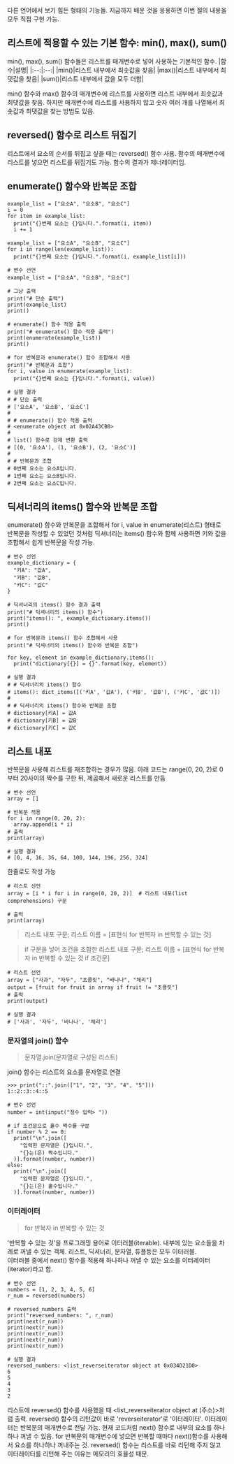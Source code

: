 다른 언어에서 보기 힘든 형태의 기능들. 지금까지 배운 것을 응용하면 이번 절의 내용을 모두 직접 구현 가능.
## 리스트에 적용할 수 있는 기본 함수: min(), max(), sum()
min(), max(), sum() 함수들은 리스트를 매개변수로 넣어 사용하는 기본적인 함수.
|함수|설명|
|:--:|:--:|
|min()|리스트 내부에서 최솟값을 찾음|
|max()|리스트 내부에서 최댓값을 찾음|
|sum()|리스트 내부에서 값을 모두 더함|

min() 함수와 max() 함수의 매개변수에 리스트를 사용하면 리스트 내부에서 최솟값과 최댓값을 찾음. 하지만 매개변수에 리스트를 사용하지 않고 숫자 여러 개를 나열해서 최솟값과 최댓값을 찾는 방법도 있음.

## reversed() 함수로 리스트 뒤집기
리스트에서 요소의 순서를 뒤집고 싶을 때는 reversed() 함수 사용. 함수의 매개변수에 리스트를 넣으면 리스트를 뒤집기도 가능. 함수의 결과가 제너레이터임.

## enumerate() 함수와 반복문 조합
```
example_list = ["요소A", "요소B", "요소C"]
i = 0
for item in example_list:
  print("{}번째 요소는 {}입니다.".format(i, item))
  i += 1
```
```
example_list = ["요소A", "요소B", "요소C"]
for i in range(len(example_list)):
  print("{}번째 요소는 {}입니다.".format(i, example_list[i]))
```
```
# 변수 선언
example_list = ["요소A", "요소B", "요소C"]

# 그냥 출력
print("# 단순 출력")
print(example_list)
print()

# enumerate() 함수 적용 출력
print("# enumerate() 함수 적용 출력")
print(enumerate(example_list))
print()

# for 반복문과 enumerate() 함수 조합해서 사용
print("# 반복문과 조합")
for i, value in enumerate(example_list):
  print("{}번째 요소는 {}입니다.".format(i, value))

# 실행 결과
# # 단순 출력
# ['요소A', '요소B', '요소C']
#
# # enumerate() 함수 적용 출력
# <enumerate object at 0x02A43CB0>
# 
# list() 함수로 강제 변환 출력
# [(0, '요소A'), (1, '요소B'), (2, '요소C')]
#
# # 반복문과 조합
# 0번째 요소는 요소A입니다.
# 1번째 요소는 요소B입니다.
# 2번째 요소는 요소C입니다.
```
## 딕셔너리의 items() 함수와 반복문 조합
enumerate() 함수와 반복문을 조합해서 for i, value in enumerate(리스트) 형태로 반복문을 작성할 수 있었던 것처럼 딕셔너리는 items() 함수와 함께 사용하면 키와 값을 조합해서 쉽게 반복문을 작성 가능.
```
# 변수 선언
example_dictionary = {
  "키A": "값A",
  "키B": "값B",
  "키C": "값C"
}

# 딕셔너리의 items() 함수 결과 출력
print("# 딕셔너리의 items() 함수")
print("items(): ", example_dictionary.items())
print()

# for 반복문과 items() 함수 조합해서 사용
print("# 딕셔너리의 items() 함수와 반복문 조합")

for key, element in example_dictionary.items():
  print("dictionary[{}] = {}".format(key, element))

# 실행 결과
# # 딕셔너리의 items() 함수
# items(): dict_items([('키A', '값A'), ('키B', '값B'), ('키C', '값C')])
#
# # 딕셔너리의 items() 함수와 반복문 조합
# dictionary[키A] = 값A
# dictionary[키B] = 값B
# dictionary[키C] = 값C
```
## 리스트 내포
반복문을 사용해 리스트를 재조합하는 경우가 많음. 아래 코드는 range(0, 20, 2)로 0부터 20사이의 짝수를 구한 뒤, 제곱해서 새로운 리스트를 만듬
```
# 변수 선언
array = []

# 반복문 적용
for i in range(0, 20, 2):
  array.append(i * i)
# 출력
print(array)

# 실행 결과
# [0, 4, 16, 36, 64, 100, 144, 196, 256, 324]
```
한줄로도 작성 가능
```
# 리스트 선언
array = [i * i for i in range(0, 20, 2)]  # 리스트 내포(list comprehensions) 구문

# 출력
print(array)
```
> 리스트 내포 구문; 리스트 이름 = [표현식 for 반복자 in 반복할 수 있는 것]

> if 구문을 넣어 조건을 조합한 리스트 내포 구문; 리스트 이름 = [표현식 for 반복자 in 반복할 수 있는 것 if 조건문]

```
# 리스트 선언
array = ["사과", "자두", "초콜릿", "바나나", "체리"]
output = [fruit for fruit in array if fruit != "초콜릿"]
# 출력
print(output)

# 실행 결과
# ['사과', '자두', '바나나', '체리']
```
### 문자열의 join() 함수
> 문자열.join(문자열로 구성된 리스트)

join() 함수는 리스트의 요소를 문자열로 연결
```
>>> print("::".join(["1", "2", "3", "4", "5"]))
1::2::3::4::5
```
```
# 변수 선언
number = int(input("정수 입력> "))

# if 조건문으로 홀수 짝수를 구분
if number % 2 == 0:
  print("\n".join([
    "입력한 문자열은 {}입니다.",
    "{}는(은) 짝수입니다."
  )].format(number, number))
else:
  print("\n".join([
    "입력한 문자열은 {}입니다.",
    "{}는(은) 홀수입니다."
  )].format(number, number))
```
### 이터레이터
> for 반복자 in 반복할 수 있는 것

'반복할 수 있는 것'을 프로그래밍 용어로 이터러블(iterable). 내부에 있는 요소들을 차례로 꺼낼 수 있는 객체. 리스트, 딕셔너리, 문자열, 튜플등은 모두 이터러블.  
이터러블 중에서 next() 함수를 적용해 하나하나 꺼낼 수 있는 요소를 이터레이터(iterator)라고 함.
```
# 변수 선언
numbers = [1, 2, 3, 4, 5, 6]
r_num = reversed(numbers)

# reversed_numbers 출력
print("reversed_numbers: ", r_num)
print(next(r_num))
print(next(r_num))
print(next(r_num))
print(next(r_num))
print(next(r_num))

# 실행 결과
reversed_numbers: <list_reverseiterator object at 0x034D21D0>
6
5
4
3
2
```
리스트에 reversed() 함수를 사용했을 때 <list_reverseiterator object at (주소)>처럼 출력. reversed() 함수의 리턴값이 바로 'reverseiterator'로 '이터레이터'.
이터레이터는 반복문의 매개변수로 전달 가능. 현재 코드처럼 next() 함수로 내부의 요소를 하나하나 꺼낼 수 있음.
for 반복문의 매개변수에 넣으면 반복할 때마다 next()함수를 사용해서 요소를 하나하나 꺼내주는 것. reversed() 함수는 리스트를 바로 리턴해 주지 않고 이터레이터를 리턴해 주는 이유는 메모리의 효율성 때문.
